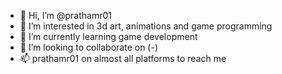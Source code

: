 - 👋 Hi, I’m @prathamr01
- 👀 I’m interested in 3d art, animations and game programming
- 🌱 I’m currently learning game development
- 💞️ I’m looking to collaborate on (-)
- 📫 prathamr01 on almost all platforms to reach me

<!---
prathamr01/prathamr01 is a ✨ special ✨ repository because its `README.md` (this file) appears on your GitHub profile.
You can click the Preview link to take a look at your changes.
--->
